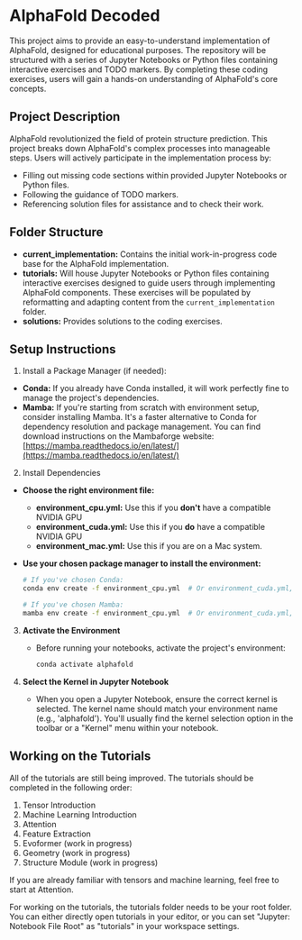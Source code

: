 # AlphaFold Decoded

This project aims to provide an easy-to-understand implementation of AlphaFold, designed for educational purposes. The repository will be structured with a series of Jupyter Notebooks or Python files containing interactive exercises and TODO markers. By completing these coding exercises, users will gain a hands-on understanding of AlphaFold's core concepts.

## Project Description

AlphaFold revolutionized the field of protein structure prediction. This project breaks down AlphaFold's complex processes into manageable steps. Users will actively participate in the implementation process by:

* Filling out missing code sections within provided Jupyter Notebooks or Python files.
* Following the guidance of TODO markers.
* Referencing solution files for assistance and to check their work.

## Folder Structure

* **current_implementation:** Contains the initial work-in-progress code base for the AlphaFold implementation.
* **tutorials:** Will house Jupyter Notebooks or Python files containing interactive exercises designed to guide users through implementing AlphaFold components. These exercises will be populated by reformatting and adapting content from the `current_implementation` folder. 
* **solutions:** Provides solutions to the coding exercises.  

## Setup Instructions

1. Install a Package Manager (if needed):

* **Conda:** If you already have Conda installed, it will work perfectly fine to manage the project's dependencies. 
* **Mamba:** If you're starting from scratch with environment setup, consider installing Mamba. It's a faster alternative to Conda for dependency resolution and package management.  You can find download instructions on the Mambaforge website: [https://mamba.readthedocs.io/en/latest/](https://mamba.readthedocs.io/en/latest/)

2. Install Dependencies

* **Choose the right environment file:**
   * **environment_cpu.yml:** Use this if you **don't** have a compatible NVIDIA GPU 
   * **environment_cuda.yml:** Use this if you **do** have a compatible NVIDIA GPU
   * **environment_mac.yml:** Use this if you are on a Mac system.

* **Use your chosen package manager to install the environment:**

   ```bash
   # If you've chosen Conda:
   conda env create -f environment_cpu.yml  # Or environment_cuda.yml, or environment_mac.yml

   # If you've chosen Mamba:
   mamba env create -f environment_cpu.yml  # Or environment_cuda.yml, or environment_mac.yml
   ```
      

3. **Activate the Environment**

   * Before running your notebooks, activate the project's environment:
      ```bash
      conda activate alphafold
      ```

4. **Select the Kernel in Jupyter Notebook**

   * When you open a Jupyter Notebook, ensure the correct kernel is selected. The kernel name should match your environment name (e.g., 'alphafold'). You'll usually find the kernel selection option in the toolbar or a "Kernel" menu within your notebook. 

## Working on the Tutorials
All of the tutorials are still being improved. 
The tutorials should be completed in the following order:

1. Tensor Introduction
2. Machine Learning Introduction
3. Attention
4. Feature Extraction
5. Evoformer (work in progress)
6. Geometry (work in progress)
7. Structure Module (work in progress)

If you are already familiar with tensors and machine learning, feel free to start at Attention.

For working on the tutorials, the tutorials folder needs to be your root folder. You can either directly open tutorials in your editor, or you can set "Jupyter: Notebook File Root" as "tutorials" in your workspace settings.